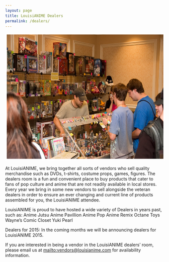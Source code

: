 ```yaml
---
layout: page
title: LouisiANIME Dealers
permalink: /dealers/
---
```



<img src="/img/dealers_room.jpeg" alt="dealers room image" class="img-responsive" style="border:5px solid white;" width="600" height="400"/>

At LouisiANIME, we bring together all sorts of vendors who sell quality merchandise such as DVDs, t-shirts, costume props, games, figures.  The dealers room is a fun and convenient place to buy products that cater to fans of pop culture and anime that are not readily available in local stores.  Every year we bring in some new vendors to sell alongside the veteran dealers in order to ensure an ever changing and current line of products assembled for you, the LouisiANIME attendee.

LouisiANIME is proud to have hosted a wide variety of Dealers in years past, such as:
Anime Jutsu
Anime Pavillion
Anime Pop
Anime Remix
Octane Toys
Wayne’s Comic Closet
Yuki Pearl

Dealers for 2015:
In the coming months we will be announcing dealers for LouisiANIME 2015.

If you are interested in being a vendor in the LouisiANIME dealers’ room, please email us at <a href="mailto:vendors@louisianime.com">mailto:vendors@louisianime.com</a> for availability information.
